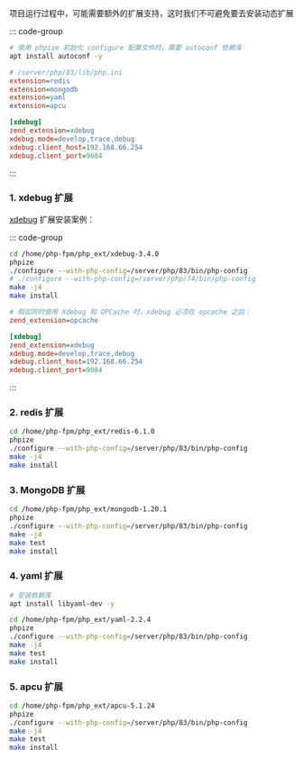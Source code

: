 项目运行过程中，可能需要额外的扩展支持，这时我们不可避免要去安装动态扩展

::: code-group

```bash [依赖库]
# 使用 phpize 初始化 configure 配置文件时，需要 autoconf 依赖库
apt install autoconf -y
```

```ini [配置文件添加动态扩展]
# /server/php/83/lib/php.ini
extension=redis
extension=mongodb
extension=yaml
extension=apcu

[xdebug]
zend_extension=xdebug
xdebug.mode=develop,trace,debug
xdebug.client_host=192.168.66.254
xdebug.client_port=9084
```

:::

### 1. xdebug 扩展

[xdebug](https://xdebug.org/download) 扩展安装案例：

::: code-group

```bash [编译]
cd /home/php-fpm/php_ext/xdebug-3.4.0
phpize
./configure --with-php-config=/server/php/83/bin/php-config
# ./configure --with-php-config=/server/php/74/bin/php-config
make -j4
make install
```

```ini [配置]
# 假如同时使用 Xdebug 和 OPCache 时，xdebug 必须在 opcache 之后：
zend_extension=opcache

[xdebug]
zend_extension=xdebug
xdebug.mode=develop,trace,debug
xdebug.client_host=192.168.66.254
xdebug.client_port=9084
```

:::

### 2. redis 扩展

```bash
cd /home/php-fpm/php_ext/redis-6.1.0
phpize
./configure --with-php-config=/server/php/83/bin/php-config
make -j4
make install
```

### 3. MongoDB 扩展

```bash [安装]
cd /home/php-fpm/php_ext/mongodb-1.20.1
phpize
./configure --with-php-config=/server/php/83/bin/php-config
make -j4
make test
make install
```

### 4. yaml 扩展

```bash [安装]
# 安装依赖库
apt install libyaml-dev -y

cd /home/php-fpm/php_ext/yaml-2.2.4
phpize
./configure --with-php-config=/server/php/83/bin/php-config
make -j4
make test
make install
```

### 5. apcu 扩展

```bash [安装]
cd /home/php-fpm/php_ext/apcu-5.1.24
phpize
./configure --with-php-config=/server/php/83/bin/php-config
make -j4
make test
make install
```
